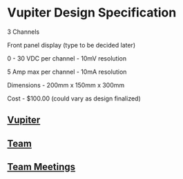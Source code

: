 # Vupiter Design Specification

 3 Channels
 
 Front panel display (type to be decided later)
 
 0 - 30 VDC per channel - 10mV resolution
 
 5 Amp max per channel - 10mA resolution
 
 Dimensions - 200mm x 150mm x 300mm
 
 Cost - $100.00 (could vary as design finalized)

## 

## [Vupiter](https://ams0187.github.io/Vupiter/)

## [Team](https://ams0187.github.io/Vupiter/members)

## [Team Meetings](https://ams0187.github.io/Vupiter/minutes)
